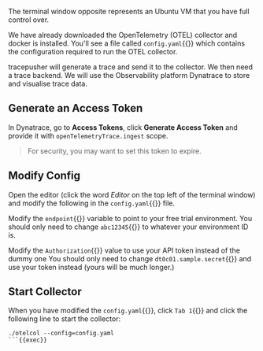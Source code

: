 The terminal window opposite represents an Ubuntu VM that you have full control over.

We have already downloaded the OpenTelemetry (OTEL) collector and docker is installed. You'll see a file called `config.yaml`{{}} which contains the configuration required to run the OTEL collector.

tracepusher will generate a trace and send it to the collector. We then need a trace backend. We will use the Observability platform Dynatrace to store and visualise trace data.

## Generate an Access Token

In Dynatrace, go to **Access Tokens**, click **Generate Access Token** and provide it with `openTelemetryTrace.ingest` scope.

> For security, you may want to set this token to expire.

## Modify Config
Open the editor (click the word *Editor* on the top left of the terminal window) and modify the following in the `config.yaml`{{}} file.

Modify the `endpoint`{{}} variable to point to your free trial environment. You should only need to change `abc12345`{{}} to whatever your environment ID is.

Modify the `Authorization`{{}} value to use your API token instead of the dummy one You should only need to change `dt0c01.sample.secret`{{}} and use your token instead (yours will be much longer.)

## Start Collector

When you have modified the `config.yaml`{{}}, click `Tab 1`{{}} and click the following line to start the collector:

```
./otelcol --config=config.yaml
```{{exec}}
